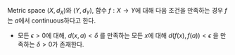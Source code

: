 Metric space $(X, d_X)$와 $(Y, d_Y)$, 함수 $f : X \to Y$에 대해 다음 조건을 만족하는 경우 $f$는 $a$에서 continuous하다고 한다.
- 모든 $\epsilon > 0$에 대해, $d(x, a) < \delta$ 를 만족하는 모든 $x$에 대해 $d(f(x), f(a)) < \epsilon$ 을 만족하는 $\delta > 0$가 존재한다.